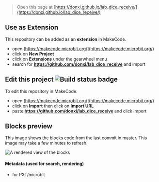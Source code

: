 
> Open this page at [https://donxi.github.io/lab_dice_receive/](https://donxi.github.io/lab_dice_receive/)

## Use as Extension

This repository can be added as an **extension** in MakeCode.

* open [https://makecode.microbit.org/](https://makecode.microbit.org/)
* click on **New Project**
* click on **Extensions** under the gearwheel menu
* search for **https://github.com/donxi/lab_dice_receive** and import

## Edit this project ![Build status badge](https://github.com/donxi/lab_dice_receive/workflows/MakeCode/badge.svg)

To edit this repository in MakeCode.

* open [https://makecode.microbit.org/](https://makecode.microbit.org/)
* click on **Import** then click on **Import URL**
* paste **https://github.com/donxi/lab_dice_receive** and click import

## Blocks preview

This image shows the blocks code from the last commit in master.
This image may take a few minutes to refresh.

![A rendered view of the blocks](https://github.com/donxi/lab_dice_receive/raw/master/.github/makecode/blocks.png)

#### Metadata (used for search, rendering)

* for PXT/microbit
<script src="https://makecode.com/gh-pages-embed.js"></script><script>makeCodeRender("{{ site.makecode.home_url }}", "{{ site.github.owner_name }}/{{ site.github.repository_name }}");</script>
